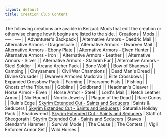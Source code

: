 ```yaml
---
layout: default
title: Creation Club Content
---
```


The following creations are avaible in Keizaal. Mods that edit the creation or otherwise change how it begins are listed to the side.
| Creations | Mods |
| --- | --- |
| Adventurer's Backpack |
| Alternative Armors - Daedric Mail |
| Alternative Armors - Dragonscale |
| Alternative Armors - Dwarven Mail |
| Alternative Armors - Ebony Plate |
| Alternative Armors - Elven Hunter |
| Alternative Armors - Iron |
| Alternative Armors - Leather |
| Alternative Armors - Silver |
| Alternative Armors - Stalhrim Fur |
| Alternative Armors - Steel Soldier |
| Arcane Archer Pack |
| Bone Wolf |
| Bow of Shadows |
| Camping |
| Chrysamere |
| Civil War Champions |
| Dead Man's Dread |
| Divine Crusader |
| Dwarven Armored Mudcrab |
| Elite Crossbows |
| Expanded Crossbow Pack |
| Farming |
| Fearsome Fists |
| Fishing |
| Ghosts of the Tribunal |
| Goblins |
| Goldbrand |
| Headman's Cleaver |
| Horse Armor - Elven |
| Horse Armor - Steel |
| Lord's Mail |
| Netch Leather Armor |
| Nix-Hound |
| Nordic Jewelry |
| Plague of the Dead |
| Rare Curios |
| Ruin's Edge | [Skyrim Extended Cut - Saints and Seducers](https://www.nexusmods.com/skyrimspecialedition/mods/72772)
| Saints & Seducers | [Skyrim Extended Cut - Saints and Seducers](https://www.nexusmods.com/skyrimspecialedition/mods/72772)
| Saturalia Holiday Pack |
| Shadowrend | [Skyrim Extended Cut - Saints and Seducers](https://www.nexusmods.com/skyrimspecialedition/mods/72772)
| Staff of Sheogorath | [Skyrim Extended Cut - Saints and Seducers](https://www.nexusmods.com/skyrimspecialedition/mods/72772)
| Staves |
| Stendarr's Hammer |
| Survival Mode |
| The Cause |
| The Contest |
| Vigil Enforcer Armor Set |
| Wild Horses |
